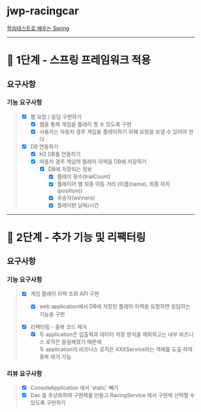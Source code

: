 # jwp-racingcar
[학습테스트로 배우는 Spring](https://edu.nextstep.camp/c/X1pbG30l)

---



# 🚀 1단계 - 스프링 프레임워크 적용

## 요구사항
### 기능 요구사항 
> - [X] 웹 요청 / 응답 구현하기
>   - [X] 웹을 통해 게임을 플레이 할 수 있도록 구현
>   - [X] 사용자는 자동차 경주 게임을 플레이하기 위해 요청을 보낼 수 있어야 한다
> 
> - [X] DB 연동하기 
>    - [X] H2 DB를 연동하기
>    - [X] 자동차 경주 게임의 플레이 이력을 DB에 저장하기
>       - [X] DB에 저장되는 정보 
>           - [X] 플레이 횟수(trialCount)
>           - [X] 플레이어 별 최종 이동 거리 (이름(name), 최종 위치(position))
>           - [X] 우승자(winners)
>           - [X] 플레이한 날짜/시간



---


# 🚀 2단계 - 추가 기능 및 리팩터링 

## 요구사항
### 기능 요구사항
> - [X] 게임 플레이 이력 조회 API 구현   
>   - [X] web application에서 DB에 저장된 플레이 이력을 요청하면 응답하는 기능을 구현
>
> 
> - [X] 리팩터링 - 중복 코드 제거
>   - [X] 두 application은 입출력과 데이터 저장 방식을 제외하고는 내부 비즈니스 로직은 동일해졌기 때문에   
      두 application의 비즈니스 로직은 XXXService라는 객체를 도출 하여 중복 제거 가능

### 리뷰 요구사항
> - [x] ConsoleApplication 에서  'static' 빼기
> - [x] Dao 를 추상화하여 구현체를 만들고 RacingService 에서 구현체 선택할 수 있도록 구현하기


